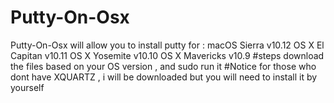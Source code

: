 # Putty-On-Osx
Putty-On-Osx will allow you to install putty for : 
macOS Sierra v10.12
OS X El Capitan v10.11
OS X Yosemite v10.10
OS X Mavericks v10.9
#steps 
download the files based on your OS version , and sudo run it 
#Notice 
for those who dont have XQUARTZ , i will be downloaded but you will need to install it by yourself 

